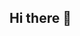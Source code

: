 ## Hi there 👋

<!--
**NGHstar/nghstar** is a ✨ _special_ ✨ repository because its `README.md` (this file) appears on your GitHub profile.

Here are some ideas to get you started:

FA
سلام من حسین هستم

- 🔭 I’m currently working on flutter, dart, react, redux
- 🌱 I’m currently learning java script
- 👯 I’m looking to collaborate on front.end
- 🤔 I’m looking for help with web develpoing
- 💬 Ask me about ...
- 📫 How to reach me: ...
- 😄 Pronouns: ...
- ⚡ Fun fact: ...
-->
